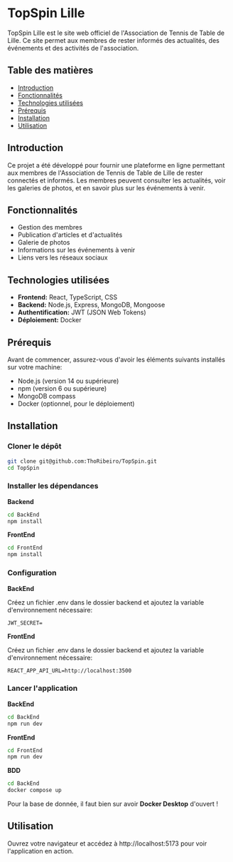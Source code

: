 # TopSpin Lille

TopSpin Lille est le site web officiel de l'Association de Tennis de Table de Lille. Ce site permet aux membres de rester informés des actualités, des événements et des activités de l'association.

## Table des matières

- [Introduction](#introduction)
- [Fonctionnalités](#fonctionnalités)
- [Technologies utilisées](#technologies-utilisées)
- [Prérequis](#prérequis)
- [Installation](#installation)
- [Utilisation](#utilisation)

## Introduction

Ce projet a été développé pour fournir une plateforme en ligne permettant aux membres de l'Association de Tennis de Table de Lille de rester connectés et informés. Les membres peuvent consulter les actualités, voir les galeries de photos, et en savoir plus sur les événements à venir.

## Fonctionnalités

- Gestion des membres
- Publication d'articles et d'actualités
- Galerie de photos
- Informations sur les événements à venir
- Liens vers les réseaux sociaux

## Technologies utilisées

- **Frontend:** React, TypeScript, CSS
- **Backend:** Node.js, Express, MongoDB, Mongoose
- **Authentification:** JWT (JSON Web Tokens)
- **Déploiement:** Docker

## Prérequis

Avant de commencer, assurez-vous d'avoir les éléments suivants installés sur votre machine:

- Node.js (version 14 ou supérieure)
- npm (version 6 ou supérieure)
- MongoDB compass
- Docker (optionnel, pour le déploiement)

## Installation

### Cloner le dépôt

```bash
git clone git@github.com:ThoRibeiro/TopSpin.git
cd TopSpin
```
### Installer les dépendances
**Backend**
```bash
cd BackEnd
npm install
```

**FrontEnd**
```bash
cd FrontEnd
npm install
```

### Configuration
**BackEnd**

Créez un fichier .env dans le dossier backend et ajoutez la variable d'environnement nécessaire:
```env
JWT_SECRET=
```

**FrontEnd**

Créez un fichier .env dans le dossier backend et ajoutez la variable d'environnement nécessaire:
```env
REACT_APP_API_URL=http://localhost:3500
```

### Lancer l'application
**BackEnd**
```bash
cd BackEnd
npm run dev
```

**FrontEnd**
```bash
cd FrontEnd
npm run dev
```

**BDD**
```bash
cd BackEnd
docker compose up
```
Pour la base de donnée, il faut bien sur avoir **Docker Desktop** d'ouvert !

## Utilisation
Ouvrez votre navigateur et accédez à http://localhost:5173 pour voir l'application en action.
